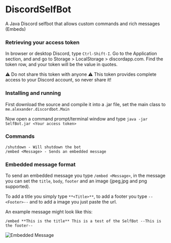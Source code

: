 # DiscordSelfBot
A Java Discord selfbot that allows custom commands and rich messages (Embeds)

### Retrieving your access token

In browser or desktop Discord, type `Ctrl-Shift-I`. Go to the Application section, and and go to Storage > LocalStorage > discordapp.com. Find the token row, and your token will be the value in quotes. 

⚠ Do not share this token with anyone ⚠ This token provides complete access to your Discord account, so never share it!

### Installing and running

First download the source and compile it into a .jar file, set the main class to `me.alexander.discordbot.Main`

Now open a command prompt/terminal window and type `java -jar SelfBot.jar <Your access token>`

### Commands

```
/shutdown - Will shutdown the bot
/embed <Message> - Sends an embedded message
```

### Embedded message format

To send an embedded message you type `/embed <Message>`, in the message you can set the `title`, `body`, `footer` and an image (jpeg,jpg and png supported).

To add a title you simply type `**<Title>**`, to add a footer you type `--<Footer>--` and to add a image you just paste the url.

An example message might look like this: 

`/embed **This is the title** This is a test of the SelfBot --This is the footer--`

![Embedded Message](http://image.prntscr.com/image/673b1abeaee94bdaa108375c8935ecc4.png)
